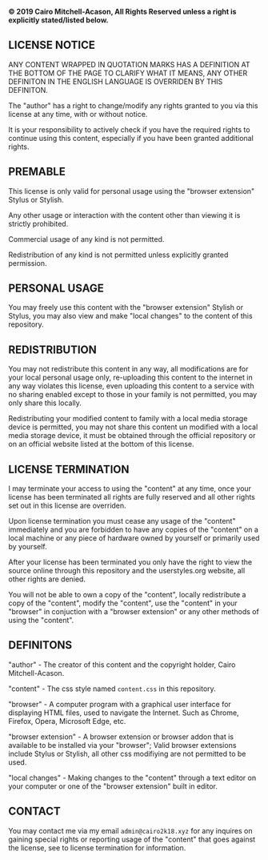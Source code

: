 **© 2019 Cairo Mitchell-Acason, All Rights Reserved unless a right is explicitly stated/listed below.**


## LICENSE NOTICE

ANY CONTENT WRAPPED IN QUOTATION MARKS HAS A DEFINITION AT THE BOTTOM OF THE PAGE TO CLARIFY WHAT IT MEANS, ANY OTHER DEFINITON IN THE ENGLISH LANGUAGE IS OVERRIDEN BY THIS DEFINITON.

The "author" has a right to change/modify any rights granted to you via this license at any time, with or without notice.

It is your responsibility to actively check if you have the required rights to continue using this content, especially if you have been granted additional rights.


## PREMABLE

This license is only valid for personal usage using the "browser extension" Stylus or Stylish.

Any other usage or interaction with the content other than viewing it is strictly prohibited.

Commercial usage of any kind is not permitted.

Redistribution of any kind is not permitted unless explicitly granted permission.


## PERSONAL USAGE

You may freely use this content with the "browser extension" Stylish or Stylus, you may also view and make "local changes" to the content of this repository.


## REDISTRIBUTION

You may not redistribute this content in any way, all modifications are for your local personal usage only, re-uploading this content to the internet in any way violates this license, even uploading this content to a service with no sharing enabled except to those in your family is not permitted, you may only share this locally. 

Redistributing your modified content to family with a local media storage device is permitted, you may not share this content un modified with a local media storage device, it must be obtained through the official repository or on an official website listed at the bottom of this license.

## LICENSE TERMINATION

I may terminate your access to using the "content" at any time, once your license has been terminated all rights are fully reserved and all other rights set out in this license are overriden.

Upon license termination you must cease any usage of the "content" immediately and you are forbidden to have any copies of the "content" on a local machine or any piece of hardware owned by yourself or primarily used by yourself.

After your license has been terminated you only have the right to view the source online through this repository and the userstyles.org website, all other rights are denied.

You will not be able to own a copy of the "content", locally redistribute a copy of the "content", modify the "content", use the "content" in your "browser" in conjuction with a "browser extension" or any other methods of using the "content".

## DEFINITONS

"author" - The creator of this content and the copyright holder, Cairo Mitchell-Acason.

"content" - The css style named `content.css` in this repository.

"browser" - A computer program with a graphical user interface for displaying HTML files, used to navigate the Internet. Such as Chrome, Firefox, Opera, Microsoft Edge, etc.

"browser extension" - A browser extension or browser addon that is available to be installed via your "browser"; Valid browser extensions include Stylus or Stylish, all other css modifiying are not permitted to be used.

"local changes" - Making changes to the "content" through a text editor on your computer or one of the "browser extension" built in editor.

## CONTACT

You may contact me via my email `admin@cairo2k18.xyz` for any inquires on gaining special rights or reporting usage of the "content" that goes against the license, see to license termination for information.
